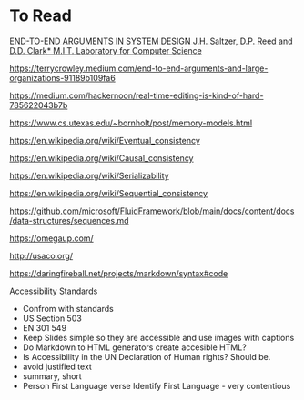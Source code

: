 # To Read

[END-TO-END ARGUMENTS IN SYSTEM DESIGN J.H. Saltzer, D.P. Reed and D.D. Clark* M.I.T. Laboratory for Computer Science](http://web.mit.edu/Saltzer/www/publications/endtoend/endtoend.pdf)

https://terrycrowley.medium.com/end-to-end-arguments-and-large-organizations-91189b109fa6

https://medium.com/hackernoon/real-time-editing-is-kind-of-hard-785622043b7b

https://www.cs.utexas.edu/~bornholt/post/memory-models.html

https://en.wikipedia.org/wiki/Eventual_consistency

https://en.wikipedia.org/wiki/Causal_consistency

https://en.wikipedia.org/wiki/Serializability

https://en.wikipedia.org/wiki/Sequential_consistency

https://github.com/microsoft/FluidFramework/blob/main/docs/content/docs/data-structures/sequences.md

https://omegaup.com/

http://usaco.org/

https://daringfireball.net/projects/markdown/syntax#code

Accessibility Standards
- Confrom with standards
- US Section 503
- EN 301 549
- Keep Slides simple so they are accessible and use images with captions
- Do Markdown to HTML generators create accesible HTML?
- Is Accessibility in the UN Declaration of Human rights? Should be.
- avoid justified text
- summary, short
- Person First Language verse Identify First Language - very contentious
